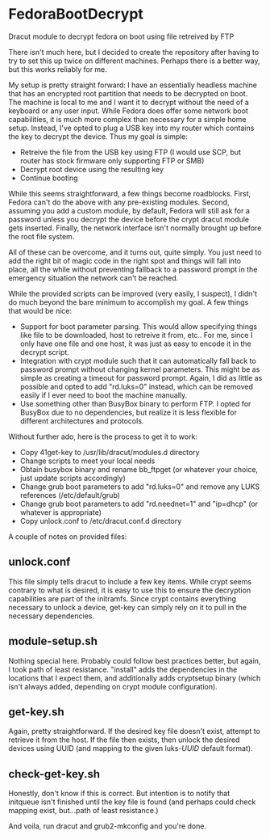 # FedoraBootDecrypt
Dracut module to decrypt fedora on boot using file retreived by FTP

There isn't much here, but I decided to create the repository after having to try to set this up twice on different machines. Perhaps there is a better way, but this works reliably for me.

My setup is pretty straight forward: I have an essentially headless machine that has an encrypted root partition that needs to be decrypted on boot. The machine is local to me and I want it to decrypt without the need of a keyboard or any user input. While Fedora does offer some network boot capabilities, it is much more complex than necessary for a simple home setup. Instead, I've opted to plug a USB key into my router which contains the key to decrypt the device. Thus my goal is simple:
* Retreive the file from the USB key using FTP (I would use SCP, but router has stock firmware only supporting FTP or SMB)
* Decrypt root device using the resulting key
* Continue booting

While this seems straightforward, a few things become roadblocks. First, Fedora can't do the above with any pre-existing modules. Second, assuming you add a custom module, by default, Fedora will still ask for a password unless you decrypt the device before the crypt dracut module gets inserted. Finally, the network interface isn't normally brought up before the root file system.

All of these can be overcome, and it turns out, quite simply. You just need to add the right bit of magic code in the right spot and things will fall into place, all the while without preventing fallback to a password prompt in the emergency situation the network can't be reached.

While the provided scripts can be improved (very easily, I suspect), I didn't do much beyond the bare minimum to accomplish my goal. A few things that would be nice:
* Support for boot parameter parsing. This would allow specifying things like file to be downloaded, host to retreive it from, etc.. For me, since I only have one file and one host, it was just as easy to encode it in the decrypt script.
* Integration with crypt module such that it can automatically fall back to password prompt without changing kernel parameters. This might be as simple as creating a timeout for password prompt. Again, I did as little as possible and opted to add "rd.luks=0" instead, which can be removed easily if I ever need to boot the machine manually.
* Use something other than BusyBox binary to perform FTP. I opted for BusyBox due to no dependencies, but realize it is less flexible for different architectures and protocols.

Without further ado, here is the process to get it to work:
* Copy 41get-key to /usr/lib/dracut/modules.d directory
* Change scripts to meet your local needs
* Obtain busybox binary and rename bb_ftpget (or whatever your choice, just update scripts accordingly)
* Change grub boot parameters to add "rd.luks=0" and remove any LUKS references (/etc/default/grub)
* Change grub boot parameters to add "rd.neednet=1" and "ip=dhcp" (or whatever is appropriate)
* Copy unlock.conf to /etc/dracut.conf.d directory

A couple of notes on provided files:
## unlock.conf
This file simply tells dracut to include a few key items. While crypt seems contrary to what is desired, it is easy to use this to ensure the decryption capabilities are part of the initramfs. Since crypt contains everything necessary to unlock a device, get-key can simply rely on it to pull in the necessary dependencies.

## module-setup.sh
Nothing special here. Probably could follow best practices better, but again, I took path of least resistance. "install" adds the dependencies in the locations that I expect them, and additionally adds cryptsetup binary (which isn't always added, depending on crypt module configuration).

## get-key.sh
Again, pretty straightforward. If the desired key file doesn't exist, attempt to retrieve it from the host. If the file then exists, then unlock the desired devices using UUID (and mapping to the given luks-*UUID* default format).

## check-get-key.sh
Honestly, don't know if this is correct. But intention is to notify that initqueue isn't finished until the key file is found (and perhaps could check mapping exist, but...path of least resistance.)

And voila, run dracut and grub2-mkconfig and you're done.
